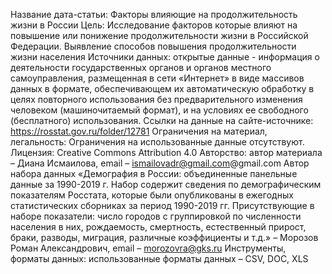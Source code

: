 Название дата-статьи: Факторы влияющие на продолжительность жизни в России
Цель: Исследование факторов которые влияют на повышение или понижение продолжительности жизни в Российской Федерации. Выявление способов повышения продолжительности жизни населения
Источники данных: открытые данные - информация о деятельности государственных органов и органов местного самоуправления, размещенная в сети «Интернет» в виде массивов данных в формате, обеспечивающем их автоматическую обработку в целях повторного использования без предварительного изменения человеком (машиночитаемый формат), и на условиях ее свободного (бесплатного) использования. Ссылки на данные на сайте-источнике: https://rosstat.gov.ru/folder/12781
Ограничения на материал, легальность: Ограничения на использованные данные отсутствуют.
Лицензия: Creative Commons Attribution 4.0
Авторство: автор материала – Диана Исмаилова, email – ismailovadr@gmail.com@gmail.com Автор набора данных «Демография в России: объединенные панельные данные за 1990-2019 г. Набор содержит сведения по демографическим показателям Росстата, которые были опубликованы в ежегодных статистических сборниках за период 1990-2019 гг. Присутствующие в наборе показатели: число городов с группировкой по численности населения в них, рождаемость, смертность, естественный прирост, браки, разводы, миграция, различные коэффициенты и т.д.» – Морозов Роман Александрович, email – morozovra@gks.ru
Инструменты, форматы данных: использованные форматы данных – CSV, DOC, XLS
